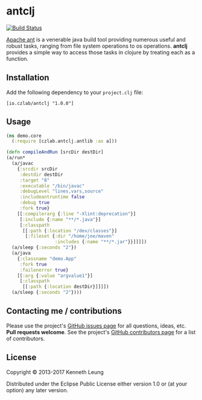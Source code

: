 # antclj

[![Build Status](https://travis-ci.org/llnek/antclj.svg?branch=master)](https://travis-ci.org/llnek/antclj)

[Apache ant][1] is a venerable java build tool providing numerous useful and 
robust tasks, ranging from file system operations to os operations.  **antclj** 
provides a simple way to access those tasks in clojure by treating each as a function.

## Installation

Add the following dependency to your `project.clj` file:

    [io.czlab/antclj "1.0.0"]

## Usage

```clojure
(ns demo.core
  (:require [czlab.antclj.antlib :as a]))

(defn compileAndRun [srcDir destDir]
(a/run*
  (a/javac
    {:srcdir srcDir
     :destdir destDir
     :target "8"
     :executable "/bin/javac"
     :debugLevel "lines,vars,source"
     :includeantruntime false
     :debug true
     :fork true}
    [[:compilerarg {:line "-Xlint:deprecation"}]
     [:include {:name "**/*.java"}]
     [:classpath
      [[:path {:location "/dev/classes"}]
       [:fileset {:dir "/home/joe/maven"
                  :includes {:name "**/*.jar"}}]]]])
  (a/sleep {:seconds "2"})
  (a/java
    {:classname "demo.App"
     :fork true
     :failonerror true}
    [[:arg {:value "argvalue1"}]
     [:classpath
      [[:path {:location destDir}]]]])
  (a/sleep {:seconds "2"})))

```

## Contacting me / contributions

Please use the project's [GitHub issues page] for all questions, ideas, etc. **Pull requests welcome**. See the project's [GitHub contributors page] for a list of contributors.

## License

Copyright © 2013-2017 Kenneth Leung

Distributed under the Eclipse Public License either version 1.0 or (at
your option) any later version.

<!--- links -->
[1]: http://ant.apache.org/
<!--- links (repos) -->
[CHANGELOG]: https://github.com/llnek/antclj/releases
[GitHub issues page]: https://github.com/llnek/antclj/issues
[GitHub contributors page]: https://github.com/llnek/antclj/graphs/contributors

